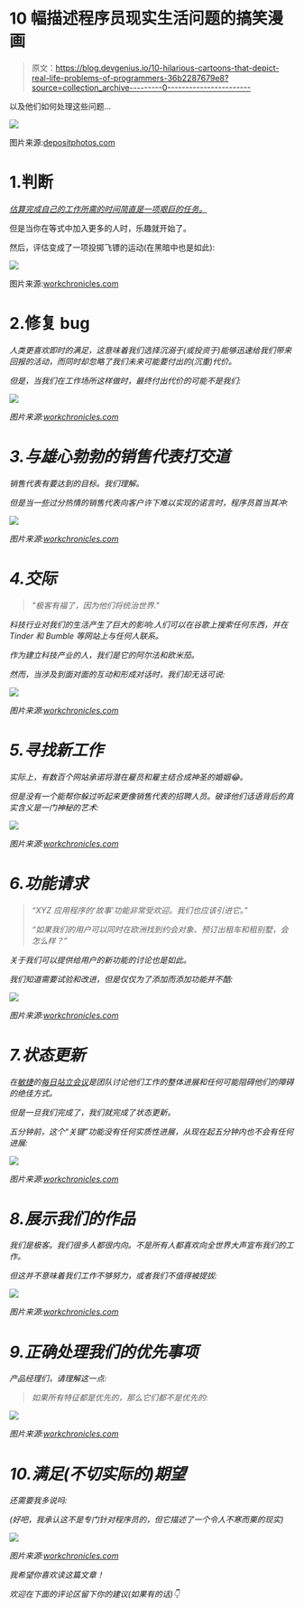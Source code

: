 # 10 幅描述程序员现实生活问题的搞笑漫画

> 原文：<https://blog.devgenius.io/10-hilarious-cartoons-that-depict-real-life-problems-of-programmers-36b2287679e8?source=collection_archive---------0----------------------->

以及他们如何处理这些问题…

![](img/da47af907b41b05093c559ff7b859954.png)

图片来源:[depositphotos.com](https://depositphotos.com/stock-photos/programmer-cartoon.html?filter=all&qview=43641985)

# 1.判断

[*估算完成自己的工作所需的时间简直是一项艰巨的任务。*](https://levelup.gitconnected.com/the-art-of-eta-6ec69664ee89)

但是当你在等式中加入更多的人时，乐趣就开始了。

然后，评估变成了一项投掷飞镖的运动(在黑暗中也是如此):

![](img/02cad91a75558d91b870ed95344d073b.png)

图片来源:[workchronicles.com](https://workchronicles.com/adding-more-people-to-a-project/)

# 2.修复 bug

[](https://medium.com/mind-cafe/expecting-immediate-results-might-hold-you-back-from-achieving-your-dreams-597f8785dc18)*人类更喜欢即时的满足，这意味着我们选择沉溺于(或投资于)能够迅速给我们带来回报的活动，而同时却忽略了我们未来可能要付出的(沉重)代价。*

*但是，当我们在工作场所这样做时，最终付出代价的可能不是我们:*

*![](img/26c9e2b03d0b37f26a9b419d19c17464.png)*

*图片来源:[workchronicles.com](https://workchronicles.com/long-term-thinking/)*

# *3.与雄心勃勃的销售代表打交道*

*销售代表有要达到的目标。我们理解。*

*但是当一些过分热情的销售代表向客户许下难以实现的诺言时，程序员首当其冲:*

*![](img/2aee9f872e67a948b23e410246076472.png)*

*图片来源:[workchronicles.com](https://workchronicles.com/just-signed-a-new-client/)*

# *4.交际*

> *"极客有福了，因为他们将统治世界."*

*科技行业对我们的生活产生了巨大的影响:人们可以在谷歌上搜索任何东西，并在 Tinder 和 Bumble 等网站上与任何人联系。*

*作为建立科技产业的人，我们是它的阿尔法和欧米茄。*

*然而，当涉及到面对面的互动和形成对话时，我们却无话可说:*

*![](img/23a368a06e1ecc62fb84d370c983184b.png)*

*图片来源:[workchronicles.com](https://workchronicles.com/hobbies/)*

# *5.寻找新工作*

*实际上，有数百个网站承诺将潜在雇员和雇主结合成神圣的婚姻😂。*

*但是没有一个能帮你躲过听起来更像销售代表的招聘人员。破译他们话语背后的真实含义是一门神秘的艺术:*

*![](img/22f3ffca0ca299ad1de1f805545dbabe.png)*

*图片来源:[workchronicles.com](https://workchronicles.com/fast-paced-environment/)*

# *6.功能请求*

> *“XYZ 应用程序的‘故事’功能非常受欢迎。我们也应该引进它。”*
> 
> *“如果我们的用户可以同时在欧洲找到约会对象、预订出租车和租别墅，会怎么样？”*

*关于我们可以提供给用户的新功能的讨论也是如此。*

*我们知道需要试验和改进，但是仅仅为了添加而添加功能并不酷:*

*![](img/f908f7d27efbc0eb3459c05482298ba7.png)*

*图片来源:[workchronicles.com](https://workchronicles.com/constant-changes/)*

# *7.状态更新*

*在[敏捷](https://www.agilealliance.org/agile101/)的[每日站立会议](https://www.agilealliance.org/glossary/daily-meeting/)是团队讨论他们工作的整体进展和任何可能阻碍他们的障碍的绝佳方式。*

*但是一旦我们完成了，我们就完成了状态更新。*

*五分钟前，这个“关键”功能没有任何实质性进展，从现在起五分钟内也不会有任何进展:*

*![](img/692e6b219b1dab6fa3cc72f4e724a4dd.png)*

*图片来源:[workchronicles.com](https://workchronicles.com/just-checking-in/)*

# *8.展示我们的作品*

*我们是极客。我们很多人都很内向。不是所有人都喜欢向全世界大声宣布我们的工作。*

*但这并不意味着我们工作不够努力，或者我们不值得被提拔:*

*![](img/28e3970bece005e1a4ea7209aec5cad3.png)*

*图片来源:[workchronicles.com](https://workchronicles.com/getting-noticed-at-work/)*

# *9.正确处理我们的优先事项*

*产品经理们，请理解这一点:*

> *如果所有特征都是优先的，那么它们都不是优先的:*

*![](img/4a978dec05dfc53550df80bcfbbef59b.png)*

*图片来源:[workchronicles.com](https://workchronicles.com/priorities/)*

# *10.满足(不切实际的)期望*

*还需要我多说吗:*

*(好吧，我承认这不是专门针对程序员的，但它描述了一个令人不寒而栗的现实)*

*![](img/e37745c38d5e885be775a6d845c26f7b.png)*

*图片来源:[workchronicles.com](https://workchronicles.com/i-slog-you-should-too/)*

*我希望你喜欢读这篇文章！*

*欢迎在下面的评论区留下你的建议(如果有的话)👇*